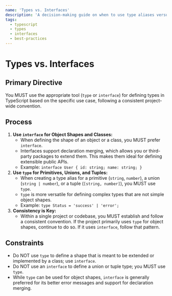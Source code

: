 ```yaml
---
name: 'Types vs. Interfaces'
description: 'A decision-making guide on when to use type aliases versus interface declarations for defining object shapes.'
tags:
  - typescript
  - types
  - interfaces
  - best-practices
---
```


# Types vs. Interfaces

## Primary Directive

You MUST use the appropriate tool (`type` or `interface`) for defining types in TypeScript based on the specific use case, following a consistent project-wide convention.

## Process

1.  **Use `interface` for Object Shapes and Classes:**
    - When defining the shape of an object or a class, you MUST prefer `interface`.
    - Interfaces support declaration merging, which allows you or third-party packages to extend them. This makes them ideal for defining extensible public APIs.
    - Example: `interface User { id: string; name: string; }`
2.  **Use `type` for Primitives, Unions, and Tuples:**
    - When creating a type alias for a primitive (`string`, `number`), a union (`string | number`), or a tuple (`[string, number]`), you MUST use `type`.
    - `type` is more versatile for defining complex types that are not simple object shapes.
    - Example: `type Status = 'success' | 'error';`
3.  **Consistency is Key:**
    - Within a single project or codebase, you MUST establish and follow a consistent convention. If the project primarily uses `type` for object shapes, continue to do so. If it uses `interface`, follow that pattern.

## Constraints

- Do NOT use `type` to define a shape that is meant to be extended or implemented by a class; use `interface`.
- Do NOT use an `interface` to define a union or tuple type; you MUST use `type`.
- While `type` can be used for object shapes, `interface` is generally preferred for its better error messages and support for declaration merging.
